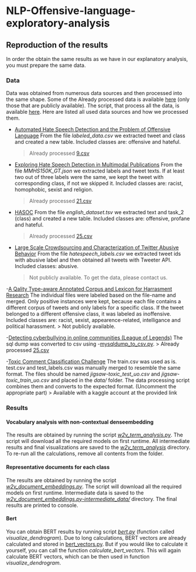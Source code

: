# NLP-Offensive-language-exploratory-analysis

## Reproduction of the results
In order the obtain the same results as we have in our explanatory analysis, you must prepare the same data.
### Data
Data was obtained from numerous data sources and then processed into the same shape. Some of the Already processed data  is available [here](https://github.com/TimStromajer/NLP-Offensive-language-exploratory-analysis/tree/main/data) (only those that are publicly available). The script, that process all the data, is available [here](https://github.com/TimStromajer/NLP-Offensive-language-exploratory-analysis/blob/main/text_processing.py). Here are listed all used data sources and how we processed them.

 - [Automated Hate Speech Detection and the Problem of Offensive Language](https://github.com/t-davidson/hate-speech-and-offensive-language)
 From the file *labeled_data.csv* we extracted tweet and class and created a new table.
 Included classes are: offensive and hateful.
	> Already processed [9.csv](https://github.com/TimStromajer/NLP-Offensive-language-exploratory-analysis/blob/main/data/9.csv)

 - [Exploring Hate Speech Detection in Multimodal Publications](https://gombru.github.io/2019/10/09/MMHS/)
 From the file *MMHS150K_GT.json* we extracted labels and tweet texts. If at least two out of three labels were the same, we kept the tweet with corresponding class, if not we skipped it.
Included classes are: racist, homophobic, sexist and religion.
	> Already processed [21.csv](https://github.com/TimStromajer/NLP-Offensive-language-exploratory-analysis/blob/main/data/21.csv)
	
- [HASOC](https://hasocfire.github.io/hasoc/2019/dataset.html)
From the file *english_dataset.tsv* we extracted text and task_2 (class) and created a new table.
Included classes are: offensive, profane and hateful.
	> Already processed [25.csv](https://github.com/TimStromajer/NLP-Offensive-language-exploratory-analysis/blob/main/data/25.csv)
	
- [Large Scale Crowdsourcing and Characterization of Twitter Abusive Behavior](https://github.com/ENCASEH2020/hatespeech-twitter)
From the file *hatespeech_labels.csv* we extracted tweet ids with abusive label and then obtained all tweets with Tweeter API.
Included classes: abusive.
	> Not publicly available. To get the data, please contact us.

-[A Qality Type-aware Annotated Corpus and Lexicon for Harrasment Research](https://github.com/Mrezvan94/Harassment-Corpus)
The individual files were labeled based on the file-name and merged. Only positive instances were kept, because each file contains a different corpus of tweets and only labels for a specific class. If the tweet belonged to a different offensive class, it was labeled as inoffensive.
Included classes are: racist, sexist, appearence-related, intelligance and political harassment.
	> Not publicly available.
	
-[Detecting cyberbullying in online communities (League of Legends)](http://ub-web.de/research/)
The sql dump was converted to csv using -[mysqldump_to_csv.py](https://github.com/jamesmishra/mysqldump-to-csv).
	> Already processed [25.csv](https://github.com/TimStromajer/NLP-Offensive-language-exploratory-analysis/blob/main/data/31.csv)

-[Toxic Comment Classification Challenge](https://www.kaggle.com/c/jigsaw-toxic-comment-classification-challenge/data)
The train.csv was used as is. test.csv and test_labels.csv was manually merged to resemble the same format. The files should be named *jigsaw-toxic_test_uo.csv* and *jigsaw-toxic_train_uo.csv* and placed in the *data/* folder. The data processing script combines them and converts to the expected format. (Uncomment the appropriate part)
	> Available with a kaggle account at the provided link
	
### Results
#### Vocabulary analysis with non-contextual denseembedding
The results are obtained by running the script [*w2v_term_analysis.py*](https://github.com/TimStromajer/NLP-Offensive-language-exploratory-analysis/blob/main/*w2v_term_analysis.py). The script will download all the required models on first runtime. All intermediate results and final visualizations are saved to the [*w2v_term_analysis*](https://github.com/TimStromajer/NLP-Offensive-language-exploratory-analysis/blob/main/w2v_term_analysis/) directory. To re-run all the calculations, remove all contents from the folder.
#### Representative documents for each class
The results are obtained by running the script [*w2v_document_embeddings.py*](https://github.com/TimStromajer/NLP-Offensive-language-exploratory-analysis/blob/main/w2v_document_embeddings.py). The script will download all the required models on first runtime. Intermediate data is saved to the [*w2v_document_embeddings.py-intermediate_data/*](https://github.com/TimStromajer/NLP-Offensive-language-exploratory-analysis/blob/main/w2v_document_embeddings.py-intermediate_data/) directory. The final results are printed to console.
#### Bert
You can obtain BERT results by running script [*bert.py*](https://github.com/TimStromajer/NLP-Offensive-language-exploratory-analysis/blob/main/bert.py) (function called *visualize_dendrogram*). Due to long calculations, BERT vectors are already calculated and stored in [bert_vectors.py](https://github.com/TimStromajer/NLP-Offensive-language-exploratory-analysis/blob/main/bert_vectors.py). But if you would like to calculate it yourself, you can call the function *calculate_bert_vectors*. This will again calculate BERT vectors, which can be then used in function *visualize_dendrogram*. 
